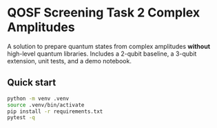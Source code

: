 # QOSF Screening Task 2 Complex Amplitudes

A solution to prepare quantum states from complex amplitudes **without** high-level quantum libraries.
Includes a 2-qubit baseline, a 3-qubit extension, unit tests, and a demo notebook.

## Quick start
```bash
python -m venv .venv
source .venv/bin/activate
pip install -r requirements.txt
pytest -q
